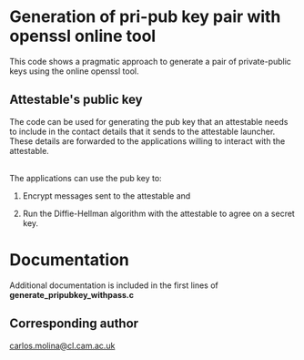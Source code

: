 # Generation of pri-pub key pair with openssl online tool
This code shows a pragmatic approach to generate a pair of private-public keys
using the online openssl tool.
</br>


## Attestable's public key
The code can be used for generating the pub key that an
attestable needs to include in the contact details that it sends to
the attestable launcher. These details are forwarded to the
applications willing to interact with the attestable. 

</br>The applications can use the pub key to: 

1. Encrypt messages sent to the attestable and

1. Run the Diffie-Hellman algorithm with the attestable to agree on
    a secret key.
     
 
# Documentation 
Additional documentation is included in the first lines of  __generate_pripubkey_withpass.c__ 

   
## Corresponding author  
carlos.molina@cl.cam.ac.uk

 
 
